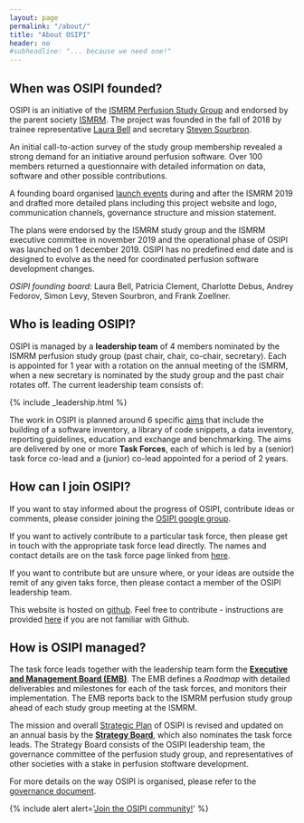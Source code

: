 ```yaml
---
layout: page
permalink: "/about/"
title: "About OSIPI"
header: no
#subheadline: "... because we need one!"
---
```


**When was OSIPI founded?**
---------------------------

OSIPI is an initiative of the [ISMRM Perfusion Study Group](https://www.ismrm.org/study-groups/perfusion-mr/) and endorsed by the parent society [ISMRM](https://www.ismrm.org/). The project was founded in the fall of 2018 by trainee representative [Laura Bell](https://www.linkedin.com/in/lauracbell/) and secretary [Steven Sourbron](https://www.linkedin.com/in/steven-sourbron-93775752/?originalSubdomain=uk/). 

An initial call-to-action survey of the study group membership revealed a strong demand for an initiative around perfusion software. Over 100 members returned a questionnaire with detailed information on data, software and other possible contributions. 

A founding board organised [launch events](/blog/) during and after the ISMRM 2019 and drafted more detailed plans including this project website and logo, communication channels, governance structure and mission statement. 

The plans were endorsed by the ISMRM study group and the ISMRM executive committee in november 2019 and the operational phase of OSIPI was launched on 1 december 2019. OSIPI has no predefined end date and is designed to evolve as the need for coordinated perfusion software development changes.

*OSIPI founding board:* Laura Bell, Patricia Clement, Charlotte Debus, Andrey Fedorov, Simon Levy, Steven Sourbron, and Frank Zoellner. 


**Who is leading OSIPI?**
-------------------------

OSIPI is managed by a **leadership team** of 4 members nominated by the ISMRM perfusion study group (past chair, chair, co-chair, secretary). Each is appointed for 1 year with a rotation on the annual meeting of the ISMRM, when a new secretary is nominated by the study group and the past chair rotates off. The current leadership team consists of:

{% include _leadership.html %}

The work in OSIPI is planned around 6 specific [aims](/aims/) that include the building of a software inventory, a library of code snippets, a data inventory, reporting guidelines, education and exchange and benchmarking. The aims are delivered by one or more **Task Forces**, each of which is led by a (senior) task force co-lead and a (junior) co-lead appointed for a period of 2 years. 


**How can I join OSIPI?**
-------------------------

If you want to stay informed about the progress of OSIPI, contribute ideas or comments, please consider joining the [OSIPI google group](https://groups.google.com/forum/#!forum/open-source-initiative-for-perfusion-imaging/). 

If you want to actively contribute to a particular task force, then please get in touch with the appropriate task force lead directly. The names and contact details are on the task force page linked from [here](/aims/). 

If you want to contribute but are unsure where, or your ideas are outside the remit of any given taks force, then please contact a member of the OSIPI leadership team.

This website is hosted on [github](https://github.com/OSIPI/osipi.github.io/). Feel free to contribute - instructions are provided [here](https://docs.google.com/document/d/1cJV7rnJEzPXu_hyDiw8PEZtw27N1jthtuWXPynBpjmk/edit?usp=sharing) if you are not familiar with Github.


**How is OSIPI managed?**
-------------------------

The task force leads together with the leadership team form the [**Executive and Management Board (EMB)**](/emb/). The EMB defines a *Roadmap* with detailed deliverables and milestones for each of the task forces, and monitors their implementation. The EMB reports back to the ISMRM perfusion study group ahead of each study group meeting at the ISMRM. 

The mission and overall [Strategic Plan](https://drive.google.com/file/d/14XZYB59W2rn5NIMBKEwdzht23WLa3zzN/view?usp=sharing/) of OSIPI is revised and updated on an annual basis by the [**Strategy Board**](/sb/), which also nominates the task force leads. The Strategy Board consists of the OSIPI leadership team, the governance committee of the perfusion study group, and representatives of other societies with a stake in perfusion stoftware development.

For more details on the way OSIPI is organised, please refer to the [governance document](https://drive.google.com/file/d/1fH0hFBMJsUctdhhBmv1ujGI-9v5Bwe3k/view?usp=sharing/). 


{% include alert alert='[Join the OSIPI community!](https://groups.google.com/forum/#!forum/open-source-initiative-for-perfusion-imaging/)' %}
